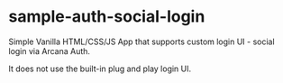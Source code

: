# sample-auth-social-login

Simple Vanilla HTML/CSS/JS App that supports custom login UI - social login via Arcana Auth.

It does not use the built-in plug and play login UI.
